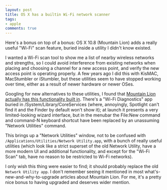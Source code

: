 ```yaml
---
layout: post
title: OS X has a builtin Wi-Fi network scanner
tags:
- apple
comments: true
---
```

Here's a bonus on top of a bonus: OS X 10.8 (Mountain Lion) adds a really useful "Wi-Fi" scan feature, buried inside a utility I didn't know existed.

I wanted a Wi-Fi scan tool to show me a list of nearby wireless networks and strengths, so I could avoid interference from existing networks when placing and choosing a channel for a new access point, and verify the new access point is operating properly. A few years ago I did this with KisMAC, MacStumbler or iStumbler, but these utilities seem to have stopped working over time, either as a result of newer hardware or newer OSes.

Googling for new alternatives to these utilities, I found that [Mountain Lion actually has this functionality built in](http://osxdaily.com/2012/07/31/wi-fi-scanner-mac-os-x-mountain-lion/). There's a "Wi-Fi Diagnostics" app buried in /System/Library/CoreServices (where, annoyingly, Spotlight can't find it and the Finder by default won't show it); at launch it presents a very limited-looking wizard interface, but in the menubar the File:New command and command-N keyboard shortcut have been replaced by an unassuming "Network Utilities" command.

This brings up a "Network Utilities" window, not to be confused with `/Applications/Utilities/Network Utility.app`, with a bunch of really useful utilities (which look like a strict superset of the old Network Utility, have a more modern UI and additional functionality, and except for the "Wi-Fi Scan" tab, have no reason to be restricted to Wi-Fi networks).

I only wish this thing were easier to find; it should probably replace the old `Network Utility app`. I don't remember seeing it mentioned in most what's-new-and-why-to-upgrade articles about Mountain Lion. For me, it's a pretty nice bonus to having upgraded and deserves wider mention.
